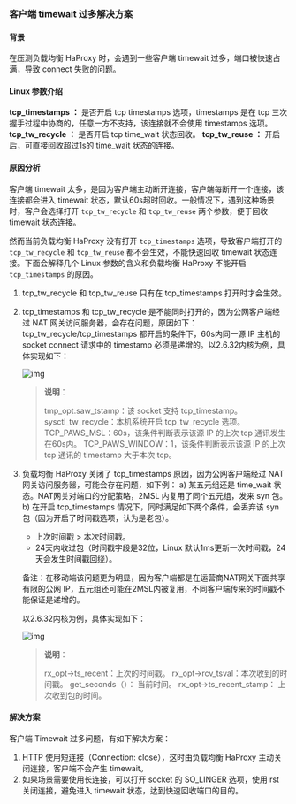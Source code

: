 ### 客户端 timewait 过多解决方案

#### 背景

在压测负载均衡 HaProxy 时，会遇到一些客户端 timewait 过多，端口被快速占满，导致 connect 失败的问题。

#### Linux 参数介绍

**tcp_timestamps ：** 是否开启 tcp timestamps 选项，timestamps 是在 tcp 三次握手过程中协商的，任意一方不支持，该连接就不会使用 timestamps 选项。
**tcp_tw_recycle ：** 是否开启 tcp time_wait 状态回收。
**tcp_tw_reuse ：** 开启后，可直接回收超过1s的 time_wait 状态的连接。

#### 原因分析

客户端 timewait 太多，是因为客户端主动断开连接，客户端每断开一个连接，该连接都会进入 timewait 状态，默认60s超时回收。一般情况下，遇到这种场景时，客户会选择打开 `tcp_tw_recycle` 和 `tcp_tw_reuse` 两个参数，便于回收 timewait 状态连接。

然而当前负载均衡 HaProxy 没有打开 `tcp_timestamps` 选项，导致客户端打开的 `tcp_tw_recycle` 和 `tcp_tw_reuse` 都不会生效，不能快速回收 timewait 状态连接。下面会解释几个 Linux 参数的含义和负载均衡 HaProxy 不能开启 `tcp_timestamps` 的原因。

1. tcp_tw_recycle 和 tcp_tw_reuse 只有在 tcp_timestamps 打开时才会生效。

2. tcp_timestamps 和 tcp_tw_recycle 是不能同时打开的，因为公网客户端经过 NAT 网关访问服务器，会存在问题，原因如下：
   tcp_tw_recycle/tcp_timestamps 都开启的条件下，60s内同一源 IP 主机的 socket connect 请求中的 timestamp 必须是递增的。以2.6.32内核为例，具体实现如下：

   ![img](https://mc.qcloudimg.com/static/img/2199611fec3b323a7b8fd3bb38459913/Linux1.png)

   > **说明**：
   >
   > tmp_opt.saw_tstamp：该 socket 支持 tcp_timestamp。
   > sysctl_tw_recycle：本机系统开启 tcp_tw_recycle 选项。
   > TCP_PAWS_MSL：60s，该条件判断表示该源 IP 的上次 tcp 通讯发生在60s内。
   > TCP_PAWS_WINDOW：1，该条件判断表示该源 IP 的上次 tcp 通讯的 timestamp 大于本次 tcp。

3. 负载均衡 HaProxy 关闭了 tcp_timestamps 原因，因为公网客户端经过 NAT 网关访问服务器，可能会存在问题，如下例：
   a) 某五元组还是 time_wait 状态。NAT网关对端口的分配策略，2MSL 内复用了同个五元组，发来 syn 包。
   b) 在开启 tcp_timestamps 情况下，同时满足如下两个条件，会丢弃该 syn 包（因为开启了时间戳选项，认为是老包）。

   + 上次时间戳 > 本次时间戳。
   + 24天内收过包（时间戳字段是32位，Linux 默认1ms更新一次时间戳，24天会发生时间戳回绕）。

   备注：在移动端该问题更为明显，因为客户端都是在运营商NAT网关下面共享有限的公网 IP，五元组还可能在2MSL内被复用，不同客户端传来的时间戳不能保证是递增的。

   以2.6.32内核为例，具体实现如下：

   ![img](https://mc.qcloudimg.com/static/img/6228a7dc25c670d4d2fbddc9ea400779/Linux2.png)

   > **说明**：
   >
   > rx_opt->ts_recent：上次的时间戳。
   > rx_opt->rcv_tsval：本次收到的时间戳。
   > get_seconds（）： 当前时间。
   > rx_opt->ts_recent_stamp： 上次收到包的时间。

#### 解决方案

客户端 Timewait 过多问题，有如下解决方案：

1. HTTP 使用短连接（Connection: close），这时由负载均衡 HaProxy 主动关闭连接，客户端不会产生 timewait。
2. 如果场景需要使用长连接，可以打开 socket 的 SO_LINGER 选项，使用 rst 关闭连接，避免进入 timewait 状态，达到快速回收端口的目的。